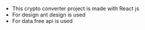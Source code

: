 * This crypto converter project is made with React js
* For design ant design is used
* For data free api is used
